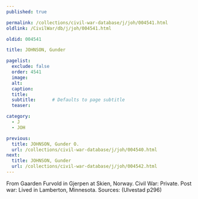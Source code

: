 ```yaml
---
published: true

permalink: /collections/civil-war-database/j/joh/004541.html
oldlink: /CivilWar/db/j/joh/004541.html

oldid: 004541

title: JOHNSON, Gunder

pagelist:
  exclude: false
  order: 4541
  image: 
  alt:
  caption:
  title:
  subtitle:      # Defaults to page subtitle
  teaser:

category: 
  - J 
  - JOH

previous:
  title: JOHNSON, Gunder O.
  url: /collections/civil-war-database/j/joh/004540.html  
next:
  title: JOHNSON, Gunder
  url: /collections/civil-war-database/j/joh/004542.html   
---
```

From Gaarden Furvold in Gjerpen at Skien, Norway. Civil War: Private. Post war: Lived in Lamberton, Minnesota. Sources: (Ulvestad p296)